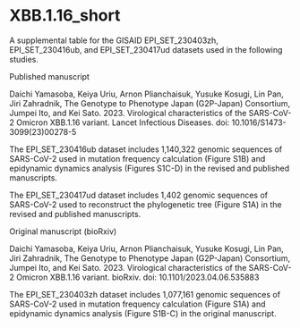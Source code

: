 # XBB.1.16_short
A supplemental table for the GISAID EPI_SET_230403zh, EPI_SET_230416ub, and EPI_SET_230417ud datasets used in the following studies.

Published manuscript

  Daichi Yamasoba, Keiya Uriu, Arnon Plianchaisuk, Yusuke Kosugi, Lin Pan, Jiri Zahradnik, The Genotype to Phenotype Japan (G2P-Japan) Consortium, Jumpei Ito, and Kei Sato. 2023. Virological characteristics of the SARS-CoV-2 Omicron XBB.1.16 variant. Lancet Infectious Diseases. doi: 10.1016/S1473-3099(23)00278-5

The EPI_SET_230416ub dataset includes 1,140,322 genomic sequences of SARS-CoV-2 used in mutation frequency calculation (Figure S1B) and epidynamic dynamics analysis (Figures S1C-D) in the revised and published manuscripts. 

The EPI_SET_230417ud dataset includes 1,402 genomic sequences of SARS-CoV-2 used to reconstruct the phylogenetic tree (Figure S1A) in the revised and published manuscripts.



Original manuscript (bioRxiv)

  Daichi Yamasoba, Keiya Uriu, Arnon Plianchaisuk, Yusuke Kosugi, Lin Pan, Jiri Zahradnik, The Genotype to Phenotype Japan (G2P-Japan) Consortium, Jumpei Ito, and Kei Sato. 2023. Virological characteristics of the SARS-CoV-2 Omicron XBB.1.16 variant. bioRxiv. doi: 10.1101/2023.04.06.535883

The EPI_SET_230403zh dataset includes 1,077,161 genomic sequences of SARS-CoV-2 used in mutation frequency calculation (Figure S1A) and epidynamic dynamics analysis (Figure S1B-C) in the original manuscript.
